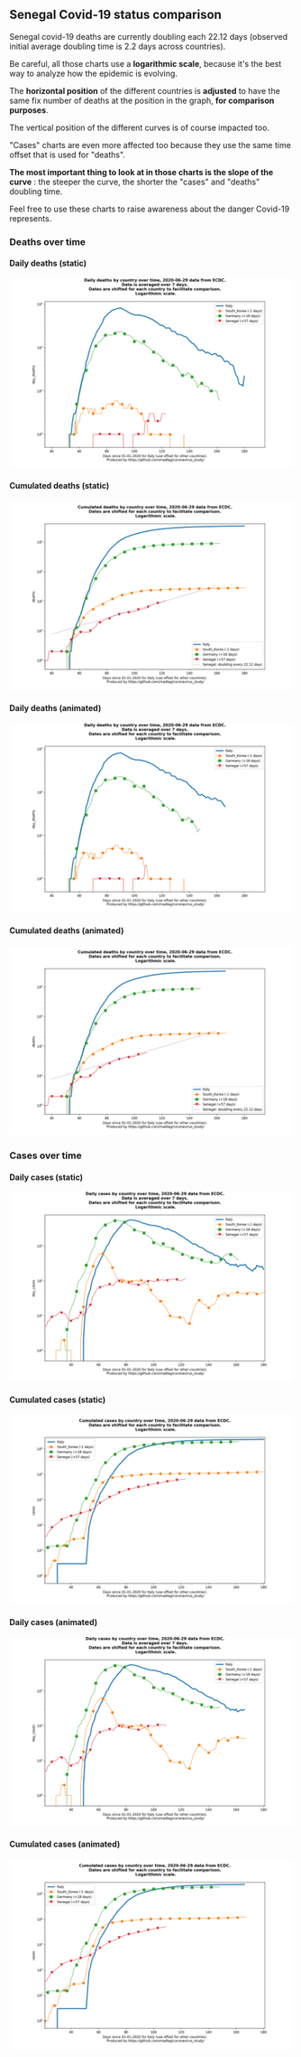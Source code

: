 ## Senegal Covid-19 status comparison 

Senegal covid-19 deaths are currently doubling each 22.12 days (observed initial average doubling time is 2.2 days across countries).



Be careful, all those charts use a **logarithmic scale**, because it's the best way to analyze how the epidemic is evolving.
 
The **horizontal position** of the different countries is **adjusted** to have the same fix number of deaths at the position in the graph, **for comparison purposes**.

The vertical position of the different curves is of course impacted too.

"Cases" charts are even more affected too because they use the same time offset that is used for "deaths".

**The most important thing to look at in those charts is the slope of the curve** : the steeper the curve, the shorter the "cases" and "deaths" doubling time.

Feel free to use these charts to raise awareness about the danger Covid-19 represents. 


 
### Deaths over time
 
#### Daily deaths (static)
![Senegal covid-19 daily deaths static chart](https://raw.githubusercontent.com/madlag/coronavirus_study/master/notebooks/graphs/2020-06-29/countries/Senegal/2020-06-29_Senegal_day_deaths.png "Senegal covid-19 day_deaths static chart")   
 
#### Cumulated deaths (static)
![Senegal covid-19 cumulated deaths static chart](https://raw.githubusercontent.com/madlag/coronavirus_study/master/notebooks/graphs/2020-06-29/countries/Senegal/2020-06-29_Senegal_deaths.png "Senegal covid-19 deaths static chart")   
 
#### Daily deaths (animated)
![Senegal covid-19 daily deaths animated chart](https://raw.githubusercontent.com/madlag/coronavirus_study/master/notebooks/graphs/2020-06-29/countries/Senegal/2020-06-29_Senegal_day_deaths.gif "Senegal covid-19 day_deaths animated chart")   
 
#### Cumulated deaths (animated)
![Senegal covid-19 cumulated deaths animated chart](https://raw.githubusercontent.com/madlag/coronavirus_study/master/notebooks/graphs/2020-06-29/countries/Senegal/2020-06-29_Senegal_deaths.gif "Senegal covid-19 deaths animated chart")   

 
### Cases over time
 
#### Daily cases (static)
![Senegal covid-19 daily cases static chart](https://raw.githubusercontent.com/madlag/coronavirus_study/master/notebooks/graphs/2020-06-29/countries/Senegal/2020-06-29_Senegal_day_cases.png "Senegal covid-19 day_cases static chart")   
 
#### Cumulated cases (static)
![Senegal covid-19 cumulated cases static chart](https://raw.githubusercontent.com/madlag/coronavirus_study/master/notebooks/graphs/2020-06-29/countries/Senegal/2020-06-29_Senegal_cases.png "Senegal covid-19 cases static chart")   
 
#### Daily cases (animated)
![Senegal covid-19 daily cases animated chart](https://raw.githubusercontent.com/madlag/coronavirus_study/master/notebooks/graphs/2020-06-29/countries/Senegal/2020-06-29_Senegal_day_cases.gif "Senegal covid-19 day_cases animated chart")   
 
#### Cumulated cases (animated)
![Senegal covid-19 cumulated cases animated chart](https://raw.githubusercontent.com/madlag/coronavirus_study/master/notebooks/graphs/2020-06-29/countries/Senegal/2020-06-29_Senegal_cases.gif "Senegal covid-19 cases animated chart")   

